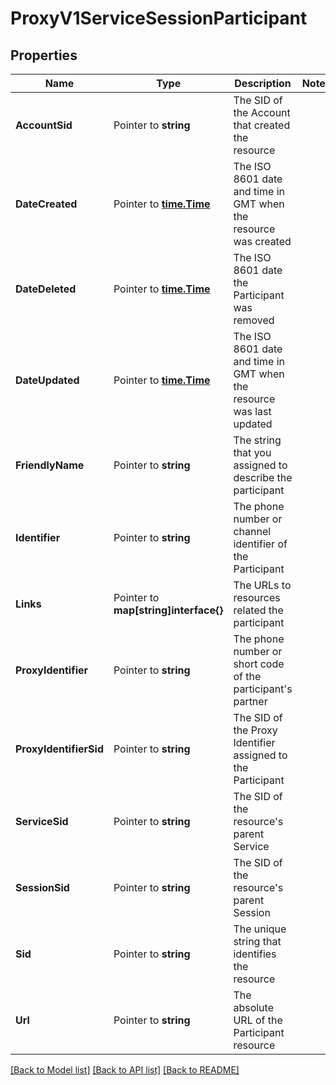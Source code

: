 # ProxyV1ServiceSessionParticipant

## Properties
Name | Type | Description | Notes
------------ | ------------- | ------------- | -------------
**AccountSid** | Pointer to **string** | The SID of the Account that created the resource |
**DateCreated** | Pointer to [**time.Time**](time.Time.md) | The ISO 8601 date and time in GMT when the resource was created |
**DateDeleted** | Pointer to [**time.Time**](time.Time.md) | The ISO 8601 date the Participant was removed |
**DateUpdated** | Pointer to [**time.Time**](time.Time.md) | The ISO 8601 date and time in GMT when the resource was last updated |
**FriendlyName** | Pointer to **string** | The string that you assigned to describe the participant |
**Identifier** | Pointer to **string** | The phone number or channel identifier of the Participant |
**Links** | Pointer to **map[string]interface{}** | The URLs to resources related the participant |
**ProxyIdentifier** | Pointer to **string** | The phone number or short code of the participant's partner |
**ProxyIdentifierSid** | Pointer to **string** | The SID of the Proxy Identifier assigned to the Participant |
**ServiceSid** | Pointer to **string** | The SID of the resource's parent Service |
**SessionSid** | Pointer to **string** | The SID of the resource's parent Session |
**Sid** | Pointer to **string** | The unique string that identifies the resource |
**Url** | Pointer to **string** | The absolute URL of the Participant resource |

[[Back to Model list]](../README.md#documentation-for-models) [[Back to API list]](../README.md#documentation-for-api-endpoints) [[Back to README]](../README.md)


